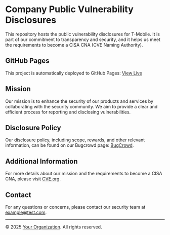 # Company Public Vulnerability Disclosures

This repository hosts the public vulnerability disclosures for T-Mobile. It is part of our commitment to transparency and security, and it helps us meet the requirements to become a CISA CNA (CVE Naming Authority).

## GitHub Pages

This project is automatically deployed to GitHub Pages: [View Live](https://t-mobile.github.io/)

## Mission

Our mission is to enhance the security of our products and services by collaborating with the security community. We aim to provide a clear and efficient process for reporting and disclosing vulnerabilities.

## Disclosure Policy

Our disclosure policy, including scope, rewards, and other relevant information, can be found on our Bugcrowd page: [BugCrowd](https://bugcrowd.com).

## Additional Information

For more details about our mission and the requirements to become a CISA CNA, please visit [CVE.org](https://www.cve.org/PartnerInformation/Partner#HowToBecomeAPartner).

## Contact

For any questions or concerns, please contact our security team at [example@test.com](mailto:example@test.com).

---
© 2025 [Your Organization](t-mobile.github.io). All rights reserved.
